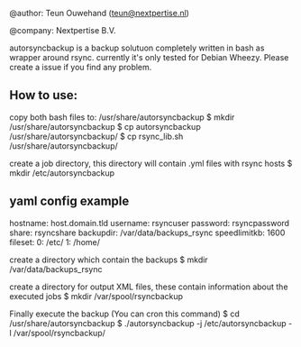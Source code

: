 @author: Teun Ouwehand (teun@nextpertise.nl)

@company: Nextpertise B.V.

autorsyncbackup is a backup solutuon completely written in bash as wrapper around rsync. currently it's only tested for Debian Wheezy. Please create a issue if you find any problem.

How to use:
-----------

copy both bash files to: /usr/share/autorsyncbackup
 $ mkdir /usr/share/autorsyncbackup
 $ cp autorsyncbackup /usr/share/autorsyncbackup/
 $ cp rsync_lib.sh /usr/share/autorsyncbackup/

create a job directory, this directory will contain .yml files with rsync hosts
 $ mkdir /etc/autorsyncbackup

yaml config example
 --
 hostname: host.domain.tld
 username: rsyncuser
 password: rsyncpassword
 share: rsyncshare
 backupdir: /var/data/backups_rsync
 speedlimitkb: 1600
 fileset:
   0: /etc/
   1: /home/

create a directory which contain the backups
 $ mkdir /var/data/backups_rsync

create a directory for output XML files, these contain information about the executed jobs
 $ mkdir /var/spool/rsyncbackup

Finally execute the backup (You can cron this command)
 $ cd /usr/share/autorsyncbackup
 $ ./autorsyncbackup -j /etc/autorsyncbackup -l /var/spool/rsyncbackup/
